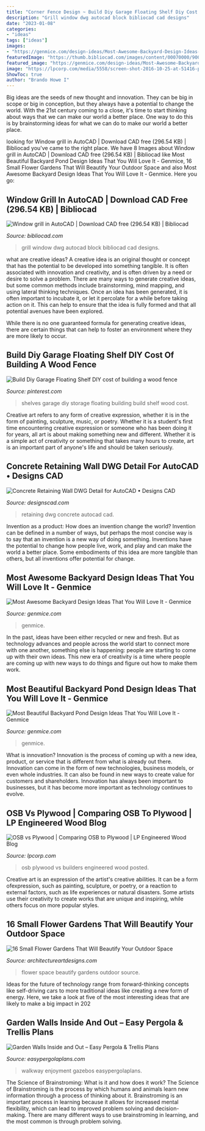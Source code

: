 ```yaml
---
title: "Corner Fence Design ~ Build Diy Garage Floating Shelf Diy Cost Of Building A Wood Fence"
description: "Grill window dwg autocad block bibliocad cad designs"
date: "2023-01-08"
categories:
- "ideas"
tags: ["ideas"]
images:
- "https://genmice.com/design-ideas/Most-Awesome-Backyard-Design-Ideas-That-You-Will-Love-It/491.jpeg"
featuredImage: "https://thumb.bibliocad.com/images/content/00070000/9000/79103.gif"
featured_image: "https://genmice.com/design-ideas/Most-Awesome-Backyard-Design-Ideas-That-You-Will-Love-It/491.jpeg"
image: "https://lpcorp.com/media/5558/screen-shot-2016-10-25-at-51416-pm.png"
ShowToc: true
author: "Brando Howe I"
---
```



Big ideas are the seeds of new thought and innovation. They can be big in scope or big in conception, but they always have a potential to change the world. With the 21st century coming to a close, it's time to start thinking about ways that we can make our world a better place. One way to do this is by brainstorming ideas for what we can do to make our world a better place.

	

		
looking for Window grill in AutoCAD | Download CAD free (296.54 KB) | Bibliocad you've came to the right place. We have 8 Images about Window grill in AutoCAD | Download CAD free (296.54 KB) | Bibliocad like Most Beautiful Backyard Pond Design Ideas That You Will Love It - Genmice, 16 Small Flower Gardens That Will Beautify Your Outdoor Space and also Most Awesome Backyard Design Ideas That You Will Love It - Genmice. Here you go:
		
    
## Window Grill In AutoCAD | Download CAD Free (296.54 KB) | Bibliocad

<img loading=lazy src="https://thumb.bibliocad.com/images/content/00070000/9000/79103.gif" onerror="this.onerror=null;this.src='https://tse4.mm.bing.net/th?id=OIP.XwEFzJwIQhQFmQvK9Zg0RQHaFg&amp;pid=15.1';" alt="Window grill in AutoCAD | Download CAD free (296.54 KB) | Bibliocad">

_Source: bibliocad.com_

>grill window dwg autocad block bibliocad cad designs. 

	

what are creative ideas?
A creative idea is an original thought or concept that has the potential to be developed into something tangible. It is often associated with innovation and creativity, and is often driven by a need or desire to solve a problem.
There are many ways to generate creative ideas, but some common methods include brainstorming, mind mapping, and using lateral thinking techniques. Once an idea has been generated, it is often important to incubate it, or let it percolate for a while before taking action on it. This can help to ensure that the idea is fully formed and that all potential avenues have been explored.

While there is no one guaranteed formula for generating creative ideas, there are certain things that can help to foster an environment where they are more likely to occur.

    
## Build Diy Garage Floating Shelf DIY Cost Of Building A Wood Fence

<img loading=lazy src="https://i.pinimg.com/736x/7a/75/d7/7a75d7fbc015ee8d8c07d131eac94bfd--garage-storage-shelves-overhead-garage-storage.jpg?b=t" onerror="this.onerror=null;this.src='https://tse3.mm.bing.net/th?id=OIP.IJgYBoLxmVPViJgko35hUQDgEs&amp;pid=15.1';" alt="Build Diy Garage Floating Shelf DIY cost of building a wood fence">

_Source: pinterest.com_

>shelves garage diy storage floating building build shelf wood cost. 

	

Creative art refers to any form of creative expression, whether it is in the form of painting, sculpture, music, or poetry. Whether it is a student's first time encountering creative expression or someone who has been doing it for years, all art is about making something new and different. Whether it is a simple act of creativity or something that takes many hours to create, art is an important part of anyone's life and should be taken seriously.

    
## Concrete Retaining Wall DWG Detail For AutoCAD • Designs CAD

<img loading=lazy src="https://designscad.com/wp-content/uploads/2017/01/concrete_retaining_wall_dwg_detail_for_autocad_24150-621x750.gif" onerror="this.onerror=null;this.src='https://tse2.mm.bing.net/th?id=OIP.8e1dAt1SLwso7nBUPS0O3QHaI8&amp;pid=15.1';" alt="Concrete Retaining Wall DWG Detail for AutoCAD • Designs CAD">

_Source: designscad.com_

>retaining dwg concrete autocad cad. 

	

Invention as a product: How does an invention change the world?
Invention can be defined in a number of ways, but perhaps the most concise way is to say that an invention is a new way of doing something. Inventions have the potential to change how people live, work, and play and can make the world a better place. Some embodiments of this idea are more tangible than others, but all inventions offer potential for change.

    
## Most Awesome Backyard Design Ideas That You Will Love It - Genmice

<img loading=lazy src="https://genmice.com/design-ideas/Most-Awesome-Backyard-Design-Ideas-That-You-Will-Love-It/491.jpeg" onerror="this.onerror=null;this.src='https://tse1.mm.bing.net/th?id=OIP.A0zz2OFwwGchZCw6AsKIDwHaK9&amp;pid=15.1';" alt="Most Awesome Backyard Design Ideas That You Will Love It - Genmice">

_Source: genmice.com_

>genmice. 

	

In the past, ideas have been either recycled or new and fresh. But as technology advances and people across the world start to connect more with one another, something else is happening: people are starting to come up with their own ideas. This new era of creativity is a time where people are coming up with new ways to do things and figure out how to make them work.

    
## Most Beautiful Backyard Pond Design Ideas That You Will Love It - Genmice

<img loading=lazy src="https://genmice.com/design-ideas/Most-Beautiful-Backyard-Pond-Design-Ideas-That-You-Will-Love/239.png" onerror="this.onerror=null;this.src='https://tse2.mm.bing.net/th?id=OIP.urkFn1BYBalA0WcGW38hyQHaJ4&amp;pid=15.1';" alt="Most Beautiful Backyard Pond Design Ideas That You Will Love It - Genmice">

_Source: genmice.com_

>genmice. 

	

What is innovation?
Innovation is the process of coming up with a new idea, product, or service that is different from what is already out there. Innovation can come in the form of new technologies, business models, or even whole industries. It can also be found in new ways to create value for customers and shareholders. Innovation has always been important to businesses, but it has become more important as technology continues to evolve.

    
## OSB Vs Plywood | Comparing OSB To Plywood | LP Engineered Wood Blog

<img loading=lazy src="https://lpcorp.com/media/5558/screen-shot-2016-10-25-at-51416-pm.png" onerror="this.onerror=null;this.src='https://tse3.mm.bing.net/th?id=OIP.FVYrKy6mad4wMxD--CG-0QHaDZ&amp;pid=15.1';" alt="OSB vs Plywood | Comparing OSB to Plywood | LP Engineered Wood Blog">

_Source: lpcorp.com_

>osb plywood vs builders engineered wood posted. 

	

Creative art is an expression of the artist's creative abilities. It can be a form ofexpression, such as painting, sculpture, or poetry, or a reaction to external factors, such as life experiences or natural disasters. Some artists use their creativity to create works that are unique and inspiring, while others focus on more popular styles.

    
## 16 Small Flower Gardens That Will Beautify Your Outdoor Space

<img loading=lazy src="https://www.architectureartdesigns.com/wp-content/uploads/2017/03/8-27.jpg" onerror="this.onerror=null;this.src='https://tse1.mm.bing.net/th?id=OIP.tte-YfYKWKur9D4HR5lSOwAAAA&amp;pid=15.1';" alt="16 Small Flower Gardens That Will Beautify Your Outdoor Space">

_Source: architectureartdesigns.com_

>flower space beautify gardens outdoor source. 

	

Ideas for the future of technology range from forward-thinking concepts like self-driving cars to more traditional ideas like creating a new form of energy. Here, we take a look at five of the most interesting ideas that are likely to make a big impact in 202
    
## Garden Walls Inside And Out – Easy Pergola &amp; Trellis Plans

<img loading=lazy src="http://easypergolaplans.com/wp-content/uploads/2020/04/Pathway-Trellis-Design-2.jpg" onerror="this.onerror=null;this.src='https://tse1.mm.bing.net/th?id=OIP.Z8IzfG2kvqlyT3jQ6sBtzAHaJ4&amp;pid=15.1';" alt="Garden Walls Inside and Out – Easy Pergola &amp; Trellis Plans">

_Source: easypergolaplans.com_

>walkway enjoyment gazebos easypergolaplans. 

	

The Science of Brainstroming: What is it and how does it work?
The Science of Brainstroming is the process by which humans and animals learn new information through a process of thinking about it. Brainstroming is an important process in learning because it allows for increased mental flexibility, which can lead to improved problem solving and decision-making. There are many different ways to use brainstroming in learning, and the most common is through problem solving.

